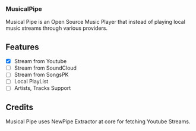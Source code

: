 ### MusicalPipe

Musical Pipe is an Open Source Music Player that instead of playing local music streams through various providers.

## Features
-[x] Stream from Youtube
-[ ] Stream from SoundCloud
-[ ] Stream from SongsPK
-[ ] Local PlayList
-[ ] Artists, Tracks Support

## Credits

Musical Pipe uses NewPipe Extractor at core for fetching Youtube Streams.